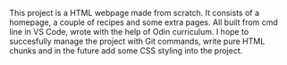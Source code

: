 This project is a HTML webpage made from scratch.
It consists of a homepage, a couple of recipes and some extra pages.
All built from cmd line in VS Code, wrote with the help of Odin curriculum.
I hope to succesfully manage the project with Git commands, write pure HTML chunks and in the future add some CSS styling into the project.